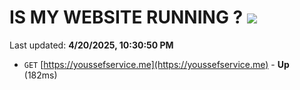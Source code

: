# IS MY WEBSITE RUNNING ? [![](https://img.shields.io/static/v1?label=Sponsor&message=%E2%9D%A4&logo=GitHub&color=%23fe8e86)](https://github.com/sponsors/Youssef-Lehmam)

Last updated: **4/20/2025, 10:30:50 PM**

- `GET` [https://youssefservice.me](https://youssefservice.me) - **Up** (182ms)
